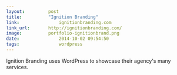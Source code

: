 ```yaml
---
layout:			post
title:			"Ignition Branding"
link:				ignitionbranding.com
link_url:		http://ignitionbranding.com/
image:			portfolio-ignitionbrand.png
date:				2014-10-02 09:54:50
tags:				wordpress
---
```


Ignition Branding uses WordPress to showcase their agency's many services.